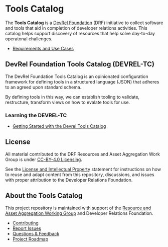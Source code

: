 # Tools Catalog

The **Tools Catalog** is a [DevRel Foundation](https://github.com/DevRel-Foundation) (DRF) initiative to collect software and tools that aid in completion of developer relations activities. This catalog helps support discovery of resources that help solve day-to-day operatonal challenges.

* [Requirements and Use Cases](https://github.com/DevRel-Foundation/wg-resource-aggregation/discussions/64)

## DevRel Foundation Tools Catalog (DEVREL-TC)

The DevRel Foundation Tools Catalog is an opinionated configuration framework for defining tools in a structured language (JSON) that adheres to an agreed upon standard schema. 

By defining tools in this way, we can establish tooling to validate, restructure, transform views on how to evalate tools for use.

### Learning the DEVREL-TC

- [Getting Started with the Devrel Tools Catalog](./docs/guides/getting-started.md)

## License

All material contributed to the DRF Resources and Asset Aggregation Work Group is under [CC-BY-4.0 Licensing](https://creativecommons.org/licenses/by/4.0/deed.en).

See the [License and Intellectual Property](https://github.com/DevRel-Foundation/.github/blob/main/profile/README.md#license-and-intellectual-property) statement for instructions on how to reuse and adapt content from this repository, discussions, and issues with proper attribution to the Developer Relations Foundation.

## About the Tools Catalog

This project repository is maintained with support of the [Resource and Asset Aggregation Working Group](https://github.com/DevRel-Foundation/wg-resource-aggregation) and Developer Relations Foundation.

* [Contributing](./CONTRIBUTING.md)
* [Report Issues](https://github.com/DevRel-Foundation/wg-resource-aggregation/issues)
* [Questions & Feedback](https://github.com/DevRel-Foundation/wg-resource-aggregation/discussions/categories/tools-catalog)
* [Project Roadmap](https://github.com/orgs/DevRel-Foundation/projects/12)
